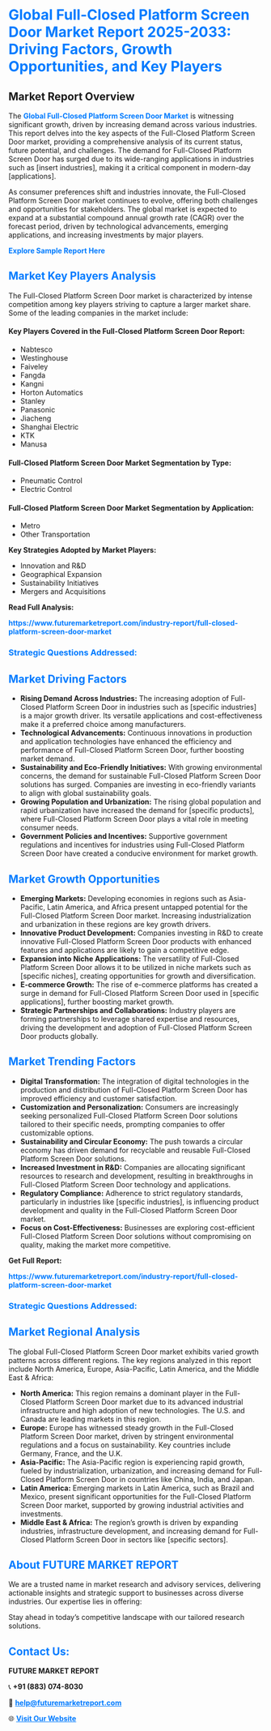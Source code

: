 <h1 style="color: #007BFF;">Global Full-Closed Platform Screen Door Market Report 2025-2033: Driving Factors, Growth Opportunities, and Key Players</h1>

<section id="overview">
<h2>Market Report Overview</h2>
<p>The <a href="https://www.futuremarketreport.com/industry-report/full-closed-platform-screen-door-market" style="color: #007BFF; text-decoration: none;"><strong>Global Full-Closed Platform Screen Door Market</strong></a> is witnessing significant growth, driven by increasing demand across various industries. This report delves into the key aspects of the Full-Closed Platform Screen Door market, providing a comprehensive analysis of its current status, future potential, and challenges. The demand for Full-Closed Platform Screen Door has surged due to its wide-ranging applications in industries such as [insert industries], making it a critical component in modern-day [applications].</p>
<p>As consumer preferences shift and industries innovate, the Full-Closed Platform Screen Door market continues to evolve, offering both challenges and opportunities for stakeholders. The global market is expected to expand at a substantial compound annual growth rate (CAGR) over the forecast period, driven by technological advancements, emerging applications, and increasing investments by major players.</p>
</section>

<section id="overview">
<p><a href="https://www.futuremarketreport.com/request-sample/reportId=42150" style="color: #007BFF; text-decoration: none;"><strong>Explore Sample Report Here</strong></a></p>
</section>

<section id="key-players">
<h2 style="color: #007BFF;">Market Key Players Analysis</h2>
<p>The Full-Closed Platform Screen Door market is characterized by intense competition among key players striving to capture a larger market share. Some of the leading companies in the market include:</p>
<h4>Key Players Covered in the Full-Closed Platform Screen Door Report:</h4>
<ul><li>Nabtesco</li><li>Westinghouse</li><li>Faiveley</li><li>Fangda</li><li>Kangni</li><li>Horton Automatics</li><li>Stanley</li><li>Panasonic</li><li>Jiacheng</li><li>Shanghai Electric</li><li>KTK</li><li>Manusa</li></ul>
<h4>Full-Closed Platform Screen Door Market Segmentation by Type:</h4>
<ul><li>Pneumatic Control</li><li>Electric Control</li></ul>

<h4>Full-Closed Platform Screen Door Market Segmentation by Application:</h4>
<ul><li>Metro</li><li>Other Transportation</li></ul>
<p><strong>Key Strategies Adopted by Market Players:</strong></p>
<ul>
<li>Innovation and R&D</li>
<li>Geographical Expansion</li>
<li>Sustainability Initiatives</li>
<li>Mergers and Acquisitions</li>
</ul>
</section>

<section>
<p><strong>Read Full Analysis: </strong></p><a href="https://www.futuremarketreport.com/industry-report/full-closed-platform-screen-door-market" style="color: #007BFF; text-decoration: none;"><strong>https://www.futuremarketreport.com/industry-report/full-closed-platform-screen-door-market</strong></a>
<h3 style="color: #007BFF;">Strategic Questions Addressed:</h3>
</section>

<section id="driving-factors">
<h2 style="color: #007BFF;">Market Driving Factors</h2>
<ul>
<li><strong>Rising Demand Across Industries:</strong> The increasing adoption of Full-Closed Platform Screen Door in industries such as [specific industries] is a major growth driver. Its versatile applications and cost-effectiveness make it a preferred choice among manufacturers.</li>
<li><strong>Technological Advancements:</strong> Continuous innovations in production and application technologies have enhanced the efficiency and performance of Full-Closed Platform Screen Door, further boosting market demand.</li>
<li><strong>Sustainability and Eco-Friendly Initiatives:</strong> With growing environmental concerns, the demand for sustainable Full-Closed Platform Screen Door solutions has surged. Companies are investing in eco-friendly variants to align with global sustainability goals.</li>
<li><strong>Growing Population and Urbanization:</strong> The rising global population and rapid urbanization have increased the demand for [specific products], where Full-Closed Platform Screen Door plays a vital role in meeting consumer needs.</li>
<li><strong>Government Policies and Incentives:</strong> Supportive government regulations and incentives for industries using Full-Closed Platform Screen Door have created a conducive environment for market growth.</li>
</ul>
</section>

<section id="growth-opportunities">
<h2 style="color: #007BFF;">Market Growth Opportunities</h2>
<ul>
<li><strong>Emerging Markets:</strong> Developing economies in regions such as Asia-Pacific, Latin America, and Africa present untapped potential for the Full-Closed Platform Screen Door market. Increasing industrialization and urbanization in these regions are key growth drivers.</li>
<li><strong>Innovative Product Development:</strong> Companies investing in R&D to create innovative Full-Closed Platform Screen Door products with enhanced features and applications are likely to gain a competitive edge.</li>
<li><strong>Expansion into Niche Applications:</strong> The versatility of Full-Closed Platform Screen Door allows it to be utilized in niche markets such as [specific niches], creating opportunities for growth and diversification.</li>
<li><strong>E-commerce Growth:</strong> The rise of e-commerce platforms has created a surge in demand for Full-Closed Platform Screen Door used in [specific applications], further boosting market growth.</li>
<li><strong>Strategic Partnerships and Collaborations:</strong> Industry players are forming partnerships to leverage shared expertise and resources, driving the development and adoption of Full-Closed Platform Screen Door products globally.</li>
</ul>
</section>

<section id="trending-factors">
<h2 style="color: #007BFF;">Market Trending Factors</h2>
<ul>
<li><strong>Digital Transformation:</strong> The integration of digital technologies in the production and distribution of Full-Closed Platform Screen Door has improved efficiency and customer satisfaction.</li>
<li><strong>Customization and Personalization:</strong> Consumers are increasingly seeking personalized Full-Closed Platform Screen Door solutions tailored to their specific needs, prompting companies to offer customizable options.</li>
<li><strong>Sustainability and Circular Economy:</strong> The push towards a circular economy has driven demand for recyclable and reusable Full-Closed Platform Screen Door solutions.</li>
<li><strong>Increased Investment in R&D:</strong> Companies are allocating significant resources to research and development, resulting in breakthroughs in Full-Closed Platform Screen Door technology and applications.</li>
<li><strong>Regulatory Compliance:</strong> Adherence to strict regulatory standards, particularly in industries like [specific industries], is influencing product development and quality in the Full-Closed Platform Screen Door market.</li>
<li><strong>Focus on Cost-Effectiveness:</strong> Businesses are exploring cost-efficient Full-Closed Platform Screen Door solutions without compromising on quality, making the market more competitive.</li>
</ul>
</section>

<section>
<p><strong>Get Full Report: </strong></p><a href="https://www.futuremarketreport.com/industry-report/full-closed-platform-screen-door-market" style="color: #007BFF; text-decoration: none;"><strong>https://www.futuremarketreport.com/industry-report/full-closed-platform-screen-door-market</strong></a>
<h3 style="color: #007BFF;">Strategic Questions Addressed:</h3>
</section>


<section id="regional-analysis">
<h2 style="color: #007BFF;">Market Regional Analysis</h2>
<p>The global Full-Closed Platform Screen Door market exhibits varied growth patterns across different regions. The key regions analyzed in this report include North America, Europe, Asia-Pacific, Latin America, and the Middle East & Africa:</p>
<ul>
<li><strong>North America:</strong> This region remains a dominant player in the Full-Closed Platform Screen Door market due to its advanced industrial infrastructure and high adoption of new technologies. The U.S. and Canada are leading markets in this region.</li>
<li><strong>Europe:</strong> Europe has witnessed steady growth in the Full-Closed Platform Screen Door market, driven by stringent environmental regulations and a focus on sustainability. Key countries include Germany, France, and the U.K.</li>
<li><strong>Asia-Pacific:</strong> The Asia-Pacific region is experiencing rapid growth, fueled by industrialization, urbanization, and increasing demand for Full-Closed Platform Screen Door in countries like China, India, and Japan.</li>
<li><strong>Latin America:</strong> Emerging markets in Latin America, such as Brazil and Mexico, present significant opportunities for the Full-Closed Platform Screen Door market, supported by growing industrial activities and investments.</li>
<li><strong>Middle East & Africa:</strong> The region’s growth is driven by expanding industries, infrastructure development, and increasing demand for Full-Closed Platform Screen Door in sectors like [specific sectors].</li>
</ul>
</section>

<footer>
<h2 style="color: #007BFF;">About FUTURE MARKET REPORT</h2>
<p>We are a trusted name in market research and advisory services, delivering actionable insights and strategic support to businesses across diverse industries. Our expertise lies in offering:</p>

<p>Stay ahead in today’s competitive landscape with our tailored research solutions.</p>

<h2 style="color: #007BFF;">Contact Us:</h2>
<p><strong>FUTURE MARKET REPORT</strong></p>
<p>📞 <strong>+91 (883) 074-8030</strong></p>
<p>📧 <strong><a href="mailto:help@futuremarketreport.com" style="color: #007BFF;">help@futuremarketreport.com</a></strong></p>
<p>🌐 <strong><a href="https://www.futuremarketreport.com/" style="color: #007BFF;">Visit Our Website</a></strong></p>
</footer>